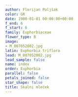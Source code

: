 ```yaml
---
author: Florijan Poljšak
color: GR
date: 1900-01-01 00:00:00+00:00
f_end: 6
f_start: 6
family: Euphorbiaceae
flower_type: B
image:
- M_007052002.jpg
latin: Euphorbia triflora
lead: M_007052002.jpg
lead_sample: false
name: index
order: Euphorbia
parallel: false
petals_joined: false
star_shape: false
title: Skalni mleček
---
```


